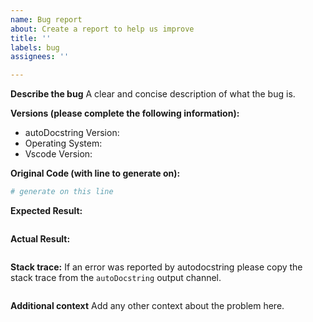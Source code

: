 ```yaml
---
name: Bug report
about: Create a report to help us improve
title: ''
labels: bug
assignees: ''

---
```


**Describe the bug**
A clear and concise description of what the bug is.

**Versions (please complete the following information):**
- autoDocstring Version: 
- Operating System: 
- Vscode Version: 

**Original Code (with line to generate on):**
```python
# generate on this line
```

**Expected Result:**
```python
```

**Actual Result:**
```python
```

**Stack trace:**
If an error was reported by autodocstring please copy the stack trace from the `autoDocstring` output channel.
```
```


**Additional context**
Add any other context about the problem here.
